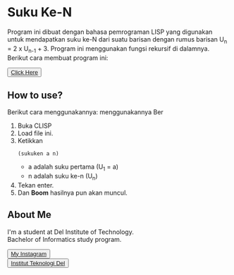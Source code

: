 # Suku Ke-N

Program ini dibuat dengan bahasa pemrograman LISP yang digunakan untuk mendapatkan suku ke-N dari suatu barisan dengan rumus barisan U<sub>n</sub> = 2 x U<sub>n-1</sub> + 3. Program ini menggunakan fungsi rekursif di dalamnya. Berikut cara membuat program ini:

<button><a href="https://youtu.be/RoTnZuv63jk">Click Here</a></button>

## How to use?

Berikut cara menggunakannya: menggunakannya Ber
1. Buka CLISP
2. Load file ini.
3. Ketikkan
   ```
   (sukuken a n)
   ```
   - a adalah suku pertama (U<sub>1</sub> = a)
   - n adalah suku ke-n (U<sub>n</sub>) 
4. Tekan enter.
5. Dan **Boom** hasilnya pun akan muncul.

## <b>About Me</b>

I'm a student at Del Institute of Technology. <br>
Bachelor of Informatics study program. <br>


<button><a href="https://www.instagram.com/gabrielhtg77/">My Instagram</a></button>
<br>
<button><a href="https://www.del.ac.id/">Institut Teknologi Del</a></button>
